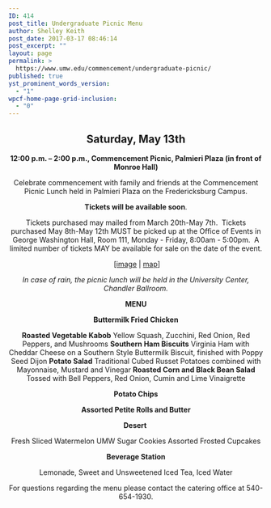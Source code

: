 ```yaml
---
ID: 414
post_title: Undergraduate Picnic Menu
author: Shelley Keith
post_date: 2017-03-17 08:46:14
post_excerpt: ""
layout: page
permalink: >
  https://www.umw.edu/commencement/undergraduate-picnic/
published: true
yst_prominent_words_version:
  - "1"
wpcf-home-page-grid-inclusion:
  - "0"
---
```

<h2 style="text-align: center">Saturday, May 13th</h2>
<p style="text-align: center"><strong>12:00 p.m. – 2:00 p.m., Commencement Picnic, Palmieri Plaza (in front of Monroe Hall)</strong></p>
<p style="text-align: center">Celebrate commencement with family and friends at the Commencement Picnic Lunch held in Palmieri Plaza on the Fredericksburg Campus.</p>
<p style="text-align: center"><strong>Tickets will be available soon</strong>.</p>
<p style="text-align: center">Tickets purchased may mailed from March 20th-May 7th.  Tickets purchased May 8th-May 12th MUST be picked up at the Office of Events in George Washington Hall, Room 111, Monday - Friday, 8:00am - 5:00pm.  A limited number of tickets MAY be available for sale on the date of the event.</p>
<p style="text-align: center"> <a href="https://www.google.com/maps/place/The+Fountain+Of+Greatness/@38.3035824,-77.4752158,3a,75y,90t/data=!3m8!1e2!3m6!1s-mo8mWQMNv3o%2FV6IyTuY5iRI%2FAAAAAAAAJng%2FWfKE-vMWHgg5Pi5SPiHB478VtgbD8fMGACLIB!2e4!3e12!6s%2F%2Flh6.googleusercontent.com%2F-mo8mWQMNv3o%2FV6IyTuY5iRI%2FAAAAAAAAJng%2FWfKE-vMWHgg5Pi5SPiHB478VtgbD8fMGACLIB%2Fs114-k-no%2F!7i3264!8i2448!4m5!3m4!1s0x0:0x70b39f8a2e9df0bf!8m2!3d38.3035824!4d-77.4752158!6m1!1e1">[image</a> | <a href="https://goo.gl/maps/lWYhP">map</a>]</p>
<p style="text-align: center"><em>In case of rain, the picnic lunch will be held in the </em><em>University Center, Chandler Ballroom.</em></p>
<p style="text-align: center"><strong>MENU</strong></p>
<p style="text-align: center"><strong>Buttermilk Fried Chicken</strong></p>
<p style="text-align: center"><strong>Roasted Vegetable Kabob</strong>
Yellow Squash, Zucchini, Red Onion, Red Peppers, and Mushrooms
<strong>
Southern Ham Biscuits</strong>
Virginia Ham with Cheddar Cheese on a Southern Style Buttermilk Biscuit, finished with Poppy Seed Dijon
<strong>
Potato Salad</strong>
Traditional Cubed Russet Potatoes combined with Mayonnaise, Mustard and Vinegar
<strong>
</strong><strong> Roasted Corn and Black Bean Salad</strong>
Tossed with Bell Peppers, Red Onion, Cumin and Lime Vinaigrette<strong>
</strong></p>
<p style="text-align: center"><strong>Potato Chips</strong></p>
<p style="text-align: center"><strong>Assorted Petite Rolls and Butter
</strong></p>
<p style="text-align: center"><strong>Desert </strong></p>
<p style="text-align: center">Fresh Sliced Watermelon
UMW Sugar Cookies
Assorted Frosted Cupcakes<strong>
</strong></p>
<p style="text-align: center"><strong>Beverage Station</strong></p>
<p style="text-align: center">Lemonade, Sweet and Unsweetened Iced Tea, Iced Water</p>
<p style="text-align: center">For questions regarding the menu please contact the catering office at 540-654-1930.</p>